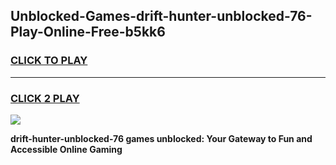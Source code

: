 
## Unblocked-Games-drift-hunter-unblocked-76-Play-Online-Free-b5kk6
<h3>
<a href="https://premium76.site?title=drift-hunter-unblocked-76&ref=26A">CLICK TO PLAY</a></h3>
<hr>

<h3>
<a href="https://premium76.site?title=drift-hunter-unblocked-76&ref=26A">CLICK 2 PLAY</a>
  
</h3>

<a href="https://premium76.site?title=drift-hunter-unblocked-76&ref=26A"><img src="https://clearcache.store/games.png"></a>


**drift-hunter-unblocked-76 games unblocked: Your Gateway to Fun and Accessible Online Gaming**
